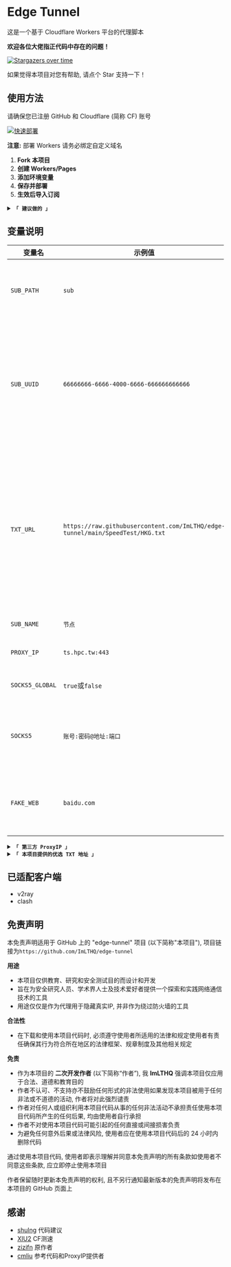 # Edge Tunnel

这是一个基于 Cloudflare Workers 平台的代理脚本

**欢迎各位大佬指正代码中存在的问题！** 

[![Stargazers over time](https://starchart.cc/ImLTHQ/edge-tunnel.svg?variant=adaptive)](https://starchart.cc/ImLTHQ/edge-tunnel)

如果觉得本项目对您有帮助, 请点个 Star 支持一下！

## 使用方法

请确保您已注册 GitHub 和 Cloudflare (简称 CF) 账号

[![快速部署](https://deploy.workers.cloudflare.com/button)](https://deploy.workers.cloudflare.com/?url=https://github.com/ImLTHQ/edge-tunnel)

**注意:** 部署 Workers 请务必绑定自定义域名

1. **Fork 本项目** 
2. **创建 Workers/Pages**
5. **添加环境变量**
6. **保存并部署**
8. **生效后导入订阅**

<details>
<summary><code><strong>「 建议做的 」</strong></code></summary>

**设置 GitHub Action 同步上游仓库**
1. 来到您 Fork 的仓库
2. 在 `Actions` 选项卡中, 点击 `Enable workflow`, 选择 `上游同步`
3. 启用此 Workflow 可以使您的仓库与作者的更新保持同步
</details>

## 变量说明

| 变量名 | 示例值 | 备注 |
| - | - | - |
| `SUB_PATH` | `sub` | 订阅地址:`地址/订阅路径`,  订阅路径换成`UUID`同样有效 | 
| `SUB_UUID` | `66666666-6666-4000-6666-666666666666` | 用于验证的 UUID, 不填则使用`动态UUID`, 不包含`英文字母和数字`的`订阅路径`, 使用`动态UUID`有盗用风险! |
| `TXT_URL` | `https://raw.githubusercontent.com/ImLTHQ/edge-tunnel/main/SpeedTest/HKG.txt` | 优选 IP 的 TXT 地址, 支持多个地址, 地址之间用换行分隔格式`地址:端口#节点名称`端口不填默认 443, 节点名称不填则使用默认节点名称 |
| `SUB_NAME` | `节点` | 默认节点名称 |
| `PROXY_IP` | `ts.hpc.tw:443` | 反代服务器 IP 地址和端口 |
| `SOCKS5_GLOBAL` | `true`或`false` | 是否启用 SOCKS5 全局反代 |
| `SOCKS5` | `账号:密码@地址:端口` | SOCKS5 代理服务器的连接信息, 格式为 `账号:密码@地址:端口` |
| `FAKE_WEB` | `baidu.com` | 根路径的伪装网站, 访问根目录时会跳转到该网站 |

<details>
<summary><code><strong>「 第三方 ProxyIP 」</strong></code></summary>

有能力请自建

- `ts.hpc.tw`
- `ProxyIP.US.CMLiussss.net`
- `ProxyIP.SG.CMLiussss.net`
- `ProxyIP.JP.CMLiussss.net`
- `ProxyIP.HK.CMLiussss.net`
- `ProxyIP.KR.CMLiussss.net`
- `ProxyIP.DE.tp2024.CMLiussss.net`
- `ProxyIP.Aliyun.CMLiussss.net`
- `ProxyIP.Oracle.CMLiussss.net`
- `ProxyIP.DigitalOcean.CMLiussss.net`
- `ProxyIP.Vultr.CMLiussss.net`
- `ProxyIP.Multacom.CMLiussss.net`
</details>

<details>
<summary><code><strong>「 本项目提供的优选 TXT 地址 」</strong></code></summary>

- `https://raw.githubusercontent.com/ImLTHQ/edge-tunnel/main/SpeedTest/HKG.txt` 香港
- `https://raw.githubusercontent.com/ImLTHQ/edge-tunnel/main/SpeedTest/KHH.txt` 台湾
- `https://raw.githubusercontent.com/ImLTHQ/edge-tunnel/main/SpeedTest/SIN.txt` 新加坡
- `https://raw.githubusercontent.com/ImLTHQ/edge-tunnel/main/SpeedTest/NRT.txt` 东京
- `https://raw.githubusercontent.com/ImLTHQ/edge-tunnel/main/SpeedTest/SEA.txt` 西雅图
- `https://raw.githubusercontent.com/ImLTHQ/edge-tunnel/main/SpeedTest/LHR.txt` 伦敦
</details>

## 已适配客户端

- v2ray
- clash

## 免责声明

本免责声明适用于 GitHub 上的 "edge-tunnel" 项目 (以下简称"本项目"), 项目链接为`https://github.com/ImLTHQ/edge-tunnel`

**用途**

- 本项目仅供教育、研究和安全测试目的而设计和开发
- 旨在为安全研究人员、学术界人士及技术爱好者提供一个探索和实践网络通信技术的工具
- 用途仅仅是作为代理用于隐藏真实IP, 并非作为绕过防火墙的工具

**合法性**

- 在下载和使用本项目代码时, 必须遵守使用者所适用的法律和规定使用者有责任确保其行为符合所在地区的法律框架、规章制度及其他相关规定

**免责**

- 作为本项目的 **二次开发作者** (以下简称“作者”), 我 **ImLTHQ** 强调本项目仅应用于合法、道德和教育目的
- 作者不认可、不支持亦不鼓励任何形式的非法使用如果发现本项目被用于任何非法或不道德的活动, 作者将对此强烈谴责
- 作者对任何人或组织利用本项目代码从事的任何非法活动不承担责任使用本项目代码所产生的任何后果, 均由使用者自行承担
- 作者不对使用本项目代码可能引起的任何直接或间接损害负责
- 为避免任何意外后果或法律风险, 使用者应在使用本项目代码后的 24 小时内删除代码

通过使用本项目代码, 使用者即表示理解并同意本免责声明的所有条款如使用者不同意这些条款, 应立即停止使用本项目

作者保留随时更新本免责声明的权利, 且不另行通知最新版本的免责声明将发布在本项目的 GitHub 页面上

## 感谢

- [shulng](https://github.com/shulng) 代码建议
- [XIU2](https://github.com/XIU2) CF测速
- [zizifn](https://github.com/zizifn) 原作者
- [cmliu](https://github.com/cmliu) 参考代码和ProxyIP提供者